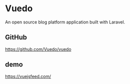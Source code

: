 # Vuedo
An open source blog platform application built with Laravel.

## GitHub
https://github.com/Vuedo/vuedo


## demo
https://vuejsfeed.com/

